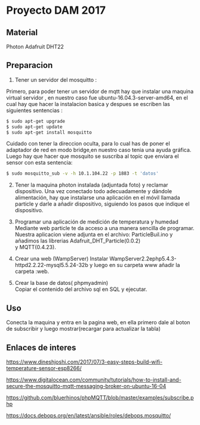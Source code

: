 # Proyecto DAM 2017

## Material
Photon
Adafruit DHT22

## Preparacion

1. Tener un servidor del mosquitto :

Primero, para poder tener un servidor de mqtt hay que instalar una maquina virtual servidor , en nuestro caso fue ubuntu-16.04.3-server-amd64, en el cual hay que hacer la instalacion basica y despues se escriben las siguientes sentencias :
		
```bash
$ sudo apt-get upgrade
$ sudo apt-get update
$ sudo apt-get install mosquitto 
```

Cuidado con tener la direccion oculta, para lo cual has de poner el adaptador de red en modo bridge,en nuestro caso tenia una ayuda gráfica.
Luego hay que hacer que mosquito se suscriba al topic que enviara el sensor con esta sentencia:

```bash
$ sudo mosquitto_sub -v -h 10.1.104.22 -p 1883 -t 'datos' 										
```
														
2. Tener la maquina photon instalada (adjuntada foto) y reclamar dispositivo.
Una vez conectado todo adecuadamente y dándole alimentación, hay que instalarse una aplicación en el móvil llamada  particle y darle a añadir dispositivo, siguiendo los pasos que indique el dispositivo.
 
3. Programar una aplicación de medición de temperatura y humedad
Mediante web particle te da acceso a una manera sencilla de  programar.
Nuestra aplicacion viene adjunta en el archivo: ParticleBuil.ino y añadimos las librerias Adafruit_DHT_Particle(0.0.2)	 
y MQTT(0.4.23). 			

4. Crear una web (WampServer)
Instalar WampServer2.2ephp5.4.3-httpd2.2.22-mysql5.5.24-32b y luego en su carpeta www añadir la carpeta :web.

5. Crear la base de datos( phpmyadmin)		
Copiar el contenido del archivo sql en SQL y ejecutar.

## Uso
Conecta la maquina y entra en la pagina web, en ella primero dale al boton de subscribir y luego mostrar(recargar para actualizar la tabla)	 														

## Enlaces de interes

https://www.dineshjoshi.com/2017/07/3-easy-steps-build-wifi-temperature-sensor-esp8266/

https://www.digitalocean.com/community/tutorials/how-to-install-and-secure-the-mosquitto-mqtt-messaging-broker-on-ubuntu-16-04

https://github.com/bluerhinos/phpMQTT/blob/master/examples/subscribe.php

https://docs.debops.org/en/latest/ansible/roles/debops.mosquitto/
